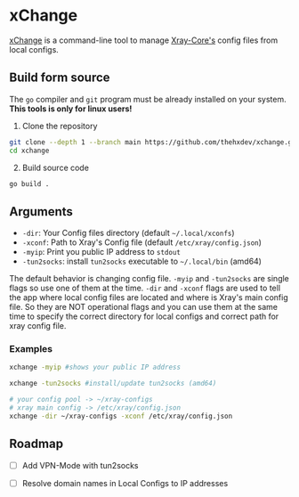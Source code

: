 # xChange

[xChange](https://github.com/thehxdev/xchange) is a command-line tool to manage [Xray-Core's](https://github.com/xtls/xray-core) config files from local configs.

## Build form source
The `go` compiler and `git` program must be already installed on your system.
**This tools is only for linux users!**

1. Clone the repository
```bash
git clone --depth 1 --branch main https://github.com/thehxdev/xchange.git
cd xchange
```
2. Build source code
```bash
go build .
```

## Arguments
- `-dir`: Your Config files directory (default `~/.local/xconfs`)
- `-xconf`: Path to Xray's Config file (default `/etc/xray/config.json`)
- `-myip`: Print you public IP address to `stdout`
- `-tun2socks`: install `tun2socks` executable to `~/.local/bin` (amd64)

The default behavior is changing config file. `-myip` and `-tun2socks` are single flags so use one of them at the time.
`-dir` and `-xconf` flags are used to tell the app where local config files are located and where is Xray's main config file. So they are NOT operational flags and you can use them at the same time to specify the correct directory for local configs and correct path for xray config file.

### Examples
```bash
xchange -myip #shows your public IP address

xchange -tun2socks #install/update tun2socks (amd64)

# your config pool -> ~/xray-configs
# xray main config -> /etc/xray/config.json
xchange -dir ~/xray-configs -xconf /etc/xray/config.json
```


## Roadmap

- [ ] Add VPN-Mode with tun2socks
- [ ] Resolve domain names in Local Configs to IP addresses

